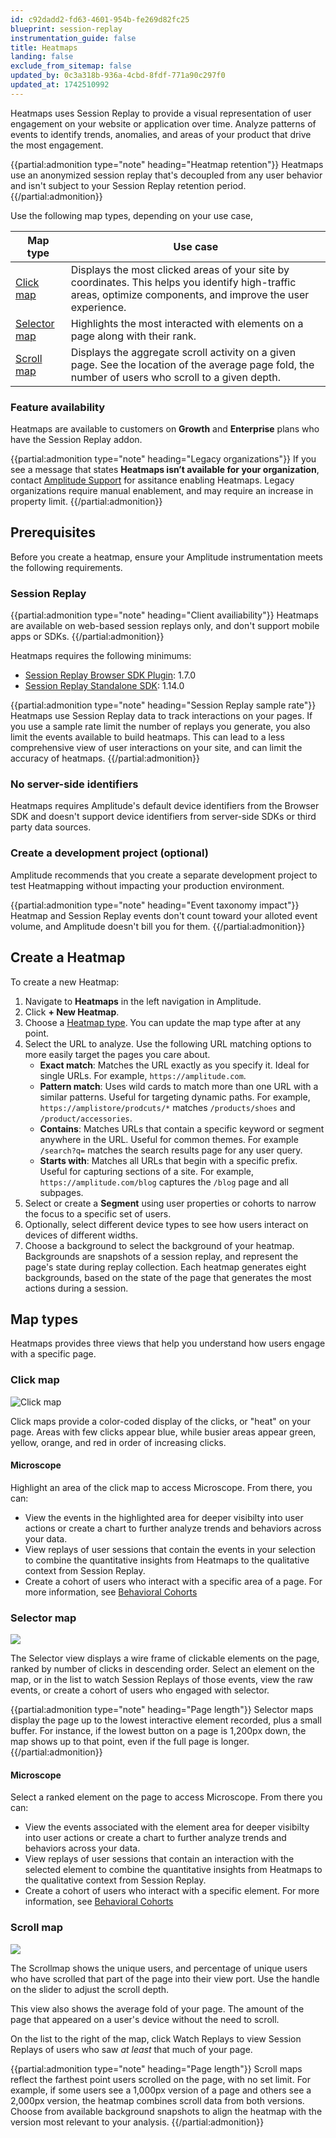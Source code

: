 ```yaml
---
id: c92dadd2-fd63-4601-954b-fe269d82fc25
blueprint: session-replay
instrumentation_guide: false
title: Heatmaps
landing: false
exclude_from_sitemap: false
updated_by: 0c3a318b-936a-4cbd-8fdf-771a90c297f0
updated_at: 1742510992
---
```

Heatmaps uses Session Replay to provide a visual representation of user engagement on your website or application over time. Analyze patterns of events to identify trends, anomalies, and areas of your product that drive the most engagement.

{{partial:admonition type="note" heading="Heatmap retention"}}
Heatmaps use an anonymized session replay that's decoupled from any user behavior and isn't subject to your Session Replay retention period.
{{/partial:admonition}}

Use the following map types, depending on your use case,

| Map type                      | Use case                                                                                                                                                       |
| ----------------------------- | -------------------------------------------------------------------------------------------------------------------------------------------------------------- |
| [Click map](#click-map)       | Displays the most clicked areas of your site by coordinates. This helps you identify high-traffic areas, optimize components, and improve the user experience. |
| [Selector map](#selector-map) | Highlights the most interacted with elements on a page along with their rank.                                                                                  |
| [Scroll map](#scroll-map)     | Displays the aggregate scroll activity on a given page. See the location of the average page fold, the number of users who scroll to a given depth.            |

### Feature availability

Heatmaps are available to customers on **Growth** and **Enterprise** plans who have the Session Replay addon.

{{partial:admonition type="note" heading="Legacy organizations"}}
If you see a message that states **Heatmaps isn’t available for your organization**, contact [Amplitude Support](https://gethelp.amplitude.com) for assitance enabling Heatmaps. Legacy organizations require manual enablement, and may require an increase in property limit.
{{/partial:admonition}}

## Prerequisites

Before you create a heatmap, ensure your Amplitude instrumentation meets the following requirements.

### Session Replay

{{partial:admonition type="note" heading="Client availiability"}}
Heatmaps are available on web-based session replays only, and don't support mobile apps or SDKs.
{{/partial:admonition}}

Heatmaps requires the following minimums:

* [Session Replay Browser SDK Plugin](/docs/session-replay/session-replay-plugin): 1.7.0
* [Session Replay Standalone SDK](/docs/session-replay/session-replay-standalone-sdk): 1.14.0

{{partial:admonition type="note" heading="Session Replay sample rate"}}
Heatmaps use Session Replay data to track interactions on your pages. If you use a sample rate limit the number of replays you generate, you also limit the events available to build heatmaps. This can lead to a less comprehensive view of user interactions on your site, and can limit the accuracy of heatmaps. 
{{/partial:admonition}}

### No server-side identifiers

Heatmaps requires Amplitude's default device identifiers from the Browser SDK and doesn't support device identifiers from server-side SDKs or third party data sources.

### Create a development project (optional)

Amplitude recommends that you create a separate development project to test Heatmapping without impacting your production environment.

{{partial:admonition type="note" heading="Event taxonomy impact"}}
Heatmap and Session Replay events don't count toward your alloted event volume, and Amplitude doesn't bill you for them.
{{/partial:admonition}}

## Create a Heatmap

To create a new Heatmap:

1. Navigate to **Heatmaps** in the left navigation in Amplitude.
2. Click **+ New Heatmap**.
3. Choose a [Heatmap type](#map-types). You can update the map type after at any point.
4. Select the URL to analyze. Use the following URL matching options to more easily target the pages you care about.
   * **Exact match**: Matches the URL exactly as you specify it. Ideal for single URLs. For example, `https://amplitude.com`.
   * **Pattern match**: Uses wild cards to match more than one URL with a similar patterns. Useful for targeting dynamic paths. For example, `https://amplistore/prodcuts/*` matches `/products/shoes` and `/product/accessories`.
   * **Contains**: Matches URLs that contain a specific keyword or segment anywhere in the URL. Useful for common themes. For example `/search?q=` matches the search results page for any user query.
   * **Starts with**: Matches all URLs that begin with a specific prefix. Useful for capturing sections of a site. For example, `https://amplitude.com/blog` captures the `/blog` page and all subpages.
5. Select or create a **Segment** using user properties or cohorts to narrow the focus to a specific set of users.
6. Optionally, select different device types to see how users interact on devices of different widths.
7. Choose a background to select the background of your heatmap. Backgrounds are snapshots of a session replay, and represent the page's state during replay collection. Each heatmap generates eight backgrounds, based on the state of the page that generates the most actions during a session.

## Map types

Heatmaps provides three views that help you understand how users engage with a specific page.

### Click map

![Click map](statamic://asset::help_center_conversions::session-replay/hm1.png)

Click maps provide a color-coded display of the clicks, or "heat" on your page. Areas with few clicks appear blue, while busier areas appear green, yellow, orange, and red in order of increasing clicks.

#### Microscope

Highlight an area of the click map to access Microscope. From there, you can:

* View the events in the highlighted area for deeper visibilty into user actions or create a chart to further analyze trends and behaviors across your data.
* View replays of user sessions that contain the events in your selection to combine the quantitative insights from Heatmaps to the qualitative context from Session Replay.
* Create a cohort of users who interact with a specific area of a page. For more information, see [Behavioral Cohorts](/docs/analytics/behavioral-cohorts)

### Selector map

![](statamic://asset::help_center_conversions::session-replay/hm2.png)

The Selector view displays a wire frame of clickable elements on the page, ranked by number of clicks in descending order. Select an element on the map, or in the list to watch Session Replays of those events, view the raw events, or create a cohort of users who engaged with selector.

{{partial:admonition type="note" heading="Page length"}}
Selector maps display the page up to the lowest interactive element recorded, plus a small buffer. For instance, if the lowest button on a page is 1,200px down, the map shows up to that point, even if the full page is longer.
{{/partial:admonition}}

#### Microscope

Select a ranked element on the page to access Microscope. From there you can:

* View the events associated with the element area for deeper visibilty into user actions or create a chart to further analyze trends and behaviors across your data.
* View replays of user sessions that contain an interaction with the selected element to combine the quantitative insights from Heatmaps to the qualitative context from Session Replay.
* Create a cohort of users who interact with a specific element. For more information, see [Behavioral Cohorts](/docs/analytics/behavioral-cohorts)

### Scroll map

![](statamic://asset::help_center_conversions::session-replay/hm3.png)

The Scrollmap shows the unique users, and percentage of unique users who have scrolled that part of the page into their view port. Use the handle on the slider to adjust the scroll depth.

This view also shows the average fold of your page. The amount of the page that appeared on a user's device without the need to scroll.

On the list to the right of the map, click Watch Replays to view Session Replays of users who saw *at least* that much of your page.

{{partial:admonition type="note" heading="Page length"}}
Scroll maps reflect the farthest point users scrolled on the page, with no set limit. For example, if some users see a 1,000px version of a page and others see a 2,000px version, the heatmap combines scroll data from both versions. Choose from available background snapshots to align the heatmap with the version most relevant to your analysis.
{{/partial:admonition}}